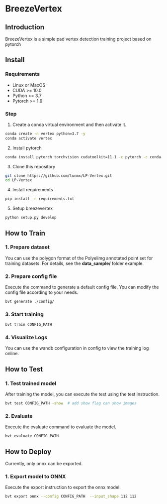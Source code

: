 # BreezeVertex 

## Introduction

BreezeVertex is a simple pad vertex detection training project based on pytorch

## Install

### Requirements

- Linux or MacOS
- CUDA >= 10.0
- Python >= 3.7
- Pytorch >= 1.9

### Step

1. Create a conda virtual environment and then activate it.

```bash
conda create -n vertex python=3.7 -y
conda activate vertex
```

2. Install pytorch

```bash
conda install pytorch torchvision cudatoolkit=11.1 -c pytorch -c conda-forge
```

3. Clone this repository

```bash 
git clone https://github.com/tunmx/LP-Vertex.git
cd LP-Vertex
```

4. Install requirements

```bash 
pip install -r requirements.txt
```

5. Setup breezevertex

```bash 
python setup.py develop
```

## How to Train

### 1. Prepare dataset

You can use the polygon format of the Polyelimg annotated point set for training datasets. For details, see the **data_sample/** folder example.

### 2. Prepare config file

Execute the command to generate a default config file. You can modify the config file according to your needs.

```bash
bvt generate ./config/
```

### 3. Start training

```bash
bvt train CONFIG_PATH
```

### 4. Visualize Logs

You can use the wandb configuration in config to view the training log online.

## How to Test

### 1. Test trained model

After training the model, you can execute the test using the test instruction.

```bash
bvt test CONFIG_PATH -show  # add show flag can show images
```

### 2. Evaluate

Execute the evaluate command to evaluate the model.

```bash
bvt evaluate CONFIG_PATH
```

## How to Deploy

Currently, only onnx can be exported.

### 1. Export model to ONNX

Execute the export instruction to export the onnx model.

```bash
bvt export onnx --config CONFIG_PATH  --input_shape 112 112
```

